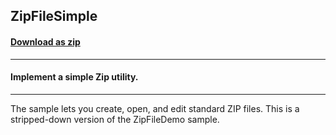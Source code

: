 ## ZipFileSimple
#### [Download as zip](https://minhaskamal.github.io/DownGit/#/home?url=https://github.com/GrapeCity/ComponentOne-WinForms-Samples/tree/master/NetFramework\Zip\VB\ZipFileSimple)
____
#### Implement a simple Zip utility.
____
The sample lets you create, open, and edit standard ZIP files. This is a stripped-down version of the ZipFileDemo sample. 